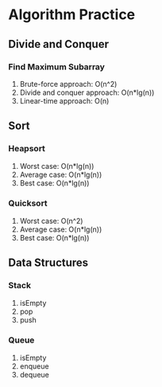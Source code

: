 # Algorithm Practice
## Divide and Conquer
### Find Maximum Subarray
1. Brute-force approach: O(n^2)
2. Divide and conquer approach: O(n\*lg(n))
3. Linear-time approach: O(n)

## Sort
### Heapsort
1. Worst case: O(n\*lg(n))
2. Average case: O(n\*lg(n))
3. Best case: O(n\*lg(n))

### Quicksort
1. Worst case: O(n^2)
2. Average case: O(n\*lg(n))
3. Best case: O(n\*lg(n))

## Data Structures
### Stack
1. isEmpty
2. pop
3. push

### Queue
1. isEmpty
2. enqueue
3. dequeue
